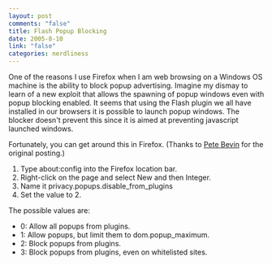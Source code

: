 ```yaml
--- 
layout: post
comments: "false"
title: Flash Popup Blocking
date: 2005-8-10
link: "false"
categories: nerdliness
---
```

One of the reasons I use Firefox when I am web browsing on a Windows OS machine is the ability to block popup advertising. Imagine my dismay to learn of a new exploit that allows the spawning of popup windows even with popup blocking enabled. It seems that using the Flash plugin we all have installed in our browsers it is possible to launch popup windows. The blocker doesn't prevent this since it is aimed at preventing javascript launched windows.

Fortunately, you can get around this in Firefox. (Thanks to <a href="http://www.petebevin.com/archives/2005/03/10/firefox_popups.html" title="Pete Bevin">Pete Bevin</a> for the original posting.)

1. Type about:config into the Firefox location bar.
2. Right-click on the page and select New and then Integer.
3. Name it privacy.popups.disable_from_plugins
4. Set the value to 2.

The possible values are:

* 0: Allow all popups from plugins.
* 1: Allow popups, but limit them to dom.popup_maximum.
* 2: Block popups from plugins.
* 3: Block popups from plugins, even on whitelisted sites.


